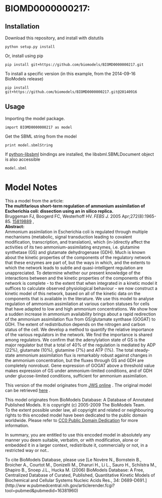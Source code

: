 # BIOMD0000000217: 

## Installation

Download this repository, and install with distutils

`python setup.py install`

Or, install using pip

`pip install git+https://github.com/biomodels/BIOMD0000000217.git`

To install a specific version (in this example, from the 2014-09-16 BioModels release)

`pip install git+https://github.com/biomodels/BIOMD0000000217.git@20140916`

## Usage

Importing the model package.

`import BIOMD0000000217 as model`

Get the SBML string from the model

`print model.sbmlString`

If [python-libsbml](https://pypi.python.org/pypi/python-libsbml) bindings are
installed, the libsbml.SBMLDocument object is also accessible

`model.sbml`


# Model Notes


This a model from the article:  
**The multifarious short-term regulation of ammonium assimilation of Escherichia coli: dissection using an in silico replica.**   
Bruggeman FJ, Boogerd FC, Westerhoff HV. _FEBS J._ 2005 Apr;272(8):1965-85.
[15819889](http://www.ncbi.nlm.nih.gov/pubmed/PMEDID) ,  
**Abstract:**   
Ammonium assimilation in Escherichia coli is regulated through multiple
mechanisms (metabolic, signal transduction leading to covalent modification,
transcription, and translation), which (in-)directly affect the activities of
its two ammonium-assimilating enzymes, i.e. glutamine synthetase (GS) and
glutamate dehydrogenase (GDH). Much is known about the kinetic properties of
the components of the regulatory network that these enzymes are part of, but
the ways in which, and the extents to which the network leads to subtle and
quasi-intelligent regulation are unappreciated. To determine whether our
present knowledge of the interactions between and the kinetic properties of
the components of this network is complete - to the extent that when
integrated in a kinetic model it suffices to calculate observed physiological
behaviour - we now construct a kinetic model of this network, based on all of
the kinetic data on the components that is available in the literature. We use
this model to analyse regulation of ammonium assimilation at various carbon
statuses for cells that have adapted to low and high ammonium concentrations.
We show how a sudden increase in ammonium availability brings about a rapid
redirection of the ammonium assimilation flux from GS/glutamate synthase
(GOGAT) to GDH. The extent of redistribution depends on the nitrogen and
carbon status of the cell. We develop a method to quantify the relative
importance of the various regulators in the network. We find the importance is
shared among regulators. We confirm that the adenylylation state of GS is the
major regulator but that a total of 40% of the regulation is mediated by ADP
(22%), glutamate (10%), glutamine (7%) and ATP (1%). The total steady-state
ammonium assimilation flux is remarkably robust against changes in the
ammonium concentration, but the fluxes through GS and GDH are completely
nonrobust. Gene expression of GOGAT above a threshold value makes expression
of GS under ammonium-limited conditions, and of GDH under glucose-limited
conditions, sufficient for ammonium assimilation.

This version of the model originates from [JWS
online](http://jjj.biochem.sun.ac.za/) . The original model can be retrieved
[here](http://jjj.biochem.sun.ac.za/database/bruggeman/download.html) .  

This model originates from BioModels Database: A Database of Annotated
Published Models. It is copyright (c) 2005-2009 The BioModels Team.  
To the extent possible under law, all copyright and related or neighbouring
rights to this encoded model have been dedicated to the public domain
worldwide. Please refer to [CC0 Public Domain
Dedication](http://creativecommons.org/publicdomain/zero/1.0/) for more
information.

In summary, you are entitled to use this encoded model in absolutely any
manner you deem suitable, verbatim, or with modification, alone or embedded it
in a larger context, redistribute it, commercially or not, in a restricted way
or not..  
  
To cite BioModels Database, please use [Le Novère N., Bornstein B., Broicher
A., Courtot M., Donizelli M., Dharuri H., Li L., Sauro H., Schilstra M.,
Shapiro B., Snoep J.L., Hucka M. (2006) BioModels Database: A Free,
Centralized Database of Curated, Published, Quantitative Kinetic Models of
Biochemical and Cellular Systems Nucleic Acids Res., 34: D689-D691.](http://ww
w.pubmedcentral.nih.gov/articlerender.fcgi?tool=pubmed&pubmedid=16381960)


